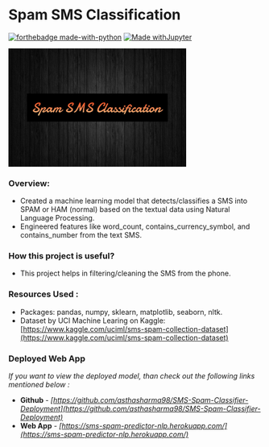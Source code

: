 # Spam SMS Classification

[![forthebadge made-with-python](http://ForTheBadge.com/images/badges/made-with-python.svg)](https://www.python.org/)
[![Made withJupyter](https://img.shields.io/badge/Made%20with-Jupyter-orange?style=for-the-badge&logo=Jupyter)](https://jupyter.org/try)


<img align="center" src="https://github.com/asthasharma98/Data-Science/blob/main/SMS-Spam-Classifier/spam_classification.jpg" width="70%" height="30%">

### Overview:

- Created a machine learning model that detects/classifies a SMS into SPAM or HAM (normal) based on the textual data using Natural Language Processing.
- Engineered features like word_count, contains_currency_symbol, and contains_number from the text SMS.

### How this project is useful?

- This project helps in filtering/cleaning the SMS from the phone.

### Resources Used : 

- Packages: pandas, numpy, sklearn, matplotlib, seaborn, nltk.
- Dataset by UCI Machine Learing on Kaggle: [https://www.kaggle.com/uciml/sms-spam-collection-dataset](https://www.kaggle.com/uciml/sms-spam-collection-dataset)


### Deployed Web App 

*If you want to view the deployed model, than check out the following links mentioned below :*

- **Github** - *[https://github.com/asthasharma98/SMS-Spam-Classifier-Deployment](https://github.com/asthasharma98/SMS-Spam-Classifier-Deployment)*
- **Web App** - *[https://sms-spam-predictor-nlp.herokuapp.com/](https://sms-spam-predictor-nlp.herokuapp.com/)*


